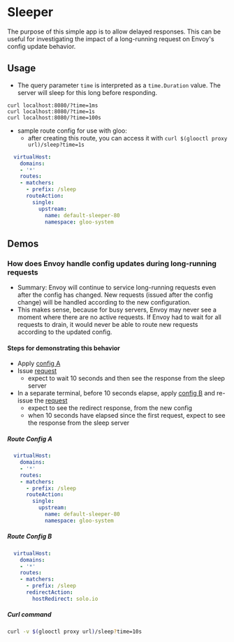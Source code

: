 # Sleeper

The purpose of this simple app is to allow delayed responses. This can be useful for investigating the impact of a long-running request on Envoy's config update behavior.

## Usage

- The query parameter `time` is interpreted as a `time.Duration` value. The server will sleep for this long before responding.

```
curl localhost:8080/?time=1ms
curl localhost:8080/?time=1s
curl localhost:8080/?time=100s
```

- sample route config for use with gloo:
  - after creating this route, you can access it with `curl $(glooctl proxy url)/sleep?time=1s`

```yaml
  virtualHost:
    domains:
    - '*'
    routes:
    - matchers:
      - prefix: /sleep
      routeAction:
        single:
          upstream:
            name: default-sleeper-80
            namespace: gloo-system
```

## Demos

### How does Envoy handle config updates during long-running requests

- Summary: Envoy will continue to service long-running requests even after the config has changed. New requests (issued after the config change) will be handled according to the new configuration.
- This makes sense, because for busy servers, Envoy may never see a moment where there are no active requests. If Envoy had to wait for all requests to drain, it would never be able to route new requests according to the updated config.

#### Steps for demonstrating this behavior

- Apply [config A](#route-config-a)
- Issue [request](#curl-command)
  - expect to wait 10 seconds and then see the response from the sleep server
- In a separate terminal, before 10 seconds elapse, apply [config B](#route-config-b) and re-issue the [request](#curl-command)
  - expect to see the redirect response, from the new config
  - when 10 seconds have elapsed since the first request, expect to see the response from the sleep server

##### Route Config A

```yaml
  virtualHost:
    domains:
    - '*'
    routes:
    - matchers:
      - prefix: /sleep
      routeAction:
        single:
          upstream:
            name: default-sleeper-80
            namespace: gloo-system
```

##### Route Config B

```yaml
  virtualHost:
    domains:
    - '*'
    routes:
    - matchers:
      - prefix: /sleep
      redirectAction:
        hostRedirect: solo.io
```

##### Curl command

```bash
curl -v $(glooctl proxy url)/sleep?time=10s
```
